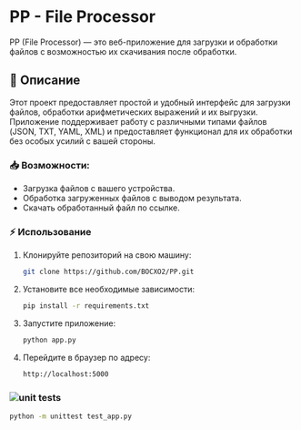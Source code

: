 # PP - File Processor

PP (File Processor) — это веб-приложение для загрузки и обработки файлов с возможностью их скачивания после обработки.

## 🚀 Описание

Этот проект предоставляет простой и удобный интерфейс для загрузки файлов, обработки арифметических выражений и их выгрузки. Приложение поддерживает работу с различными типами файлов (JSON, TXT, YAML, XML) и предоставляет функционал для их обработки без особых усилий с вашей стороны.

### 📥 Возможности:
- Загрузка файлов с вашего устройства.
- Обработка загруженных файлов с выводом результата.
- Скачать обработанный файл по ссылке.

### ⚡ Использование

1. Клонируйте репозиторий на свою машину:
   ```bash
   git clone https://github.com/BOCXO2/PP.git
   
2. Установите все необходимые зависимости:
   ```bash
   pip install -r requirements.txt
   
3. Запустите приложение:
   ```bash
   python app.py
   
4. Перейдите в браузер по адресу:
   ``` bash
   http://localhost:5000

### ![unit tests](https://img.shields.io/badge/tests-passing-brightgreen) 

   ```bash
   python -m unittest test_app.py



